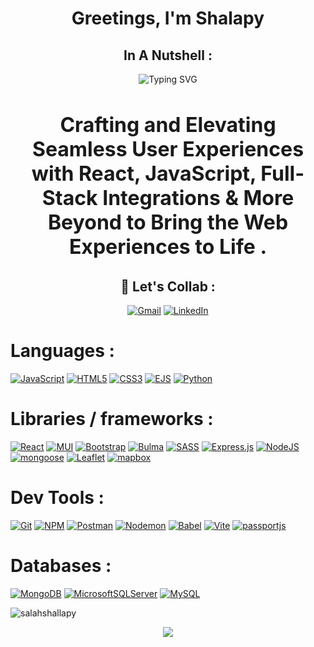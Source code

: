<h1 align="center" style="border-bottom: none;">Greetings, I'm Shalapy</h1>

<div align="center">

  ##  In A Nutshell :
 <!-- ![Typing SVG](https://readme-typing-svg.demolab.com?font=Fira+Code&weight=500&size=24&color=9f9aa4&center=true&vCenter=true&width=435&lines=Front+End+Developer) -->
  <img src="https://readme-typing-svg.demolab.com?font=Fira+Code&weight=500&size=24&color=9F9AA4&center=true&vCenter=true&width=435&lines=Front+End+Developer" alt="Typing SVG">
   <h3 style="font-size: 32px;">
     Crafting and Elevating Seamless User Experiences with React, JavaScript, Full-Stack Integrations & More Beyond to Bring the Web Experiences to Life .
  </h3>

  ## 🔗 Let's Collab :
  [![Gmail](https://img.shields.io/badge/Gmail-D14836?style=for-the-badge&logo=gmail&logoColor=white)](mailto:salahshalapy999@gmail.com)
  [![LinkedIn](https://img.shields.io/badge/LinkedIn-0077B5?style=for-the-badge&logo=linkedin&logoColor=white)](https://www.linkedin.com/in/salahshallapy/)

</div>

# Languages :
[![JavaScript](https://img.shields.io/badge/javascript-%23323330.svg?style=for-the-badge&logo=javascript&logoColor=%23F7DF1E)](https://developer.mozilla.org/en-US/docs/Web/JavaScript)
[![HTML5](https://img.shields.io/badge/html5-%23E34F26.svg?style=for-the-badge&logo=html5&logoColor=white)](https://developer.mozilla.org/en-US/docs/Web/HTML)
[![CSS3](https://img.shields.io/badge/css3-%231572B6.svg?style=for-the-badge&logo=css3&logoColor=white)](https://developer.mozilla.org/en-US/docs/Web/CSS)
[![EJS](https://img.shields.io/badge/ejs-%23B4CA65.svg?style=for-the-badge&logo=ejs&logoColor=black)](https://ejs.co/)
[![Python](https://img.shields.io/badge/python-%F9DC3e?style=for-the-badge&logo=python&logoColor=231572B6)](https://docs.python.org/3/)
# Libraries / frameworks :
[![React](https://img.shields.io/badge/react-%2320232a.svg?style=for-the-badge&logo=react&logoColor=%2361DAFB)](https://react.dev/)
[![MUI](https://img.shields.io/badge/MUI-%230081CB.svg?style=for-the-badge&logo=mui&logoColor=white)](https://mui.com/material-ui/)
[![Bootstrap](https://img.shields.io/badge/bootstrap-%238511FA.svg?style=for-the-badge&logo=bootstrap&logoColor=white)](https://getbootstrap.com/)
[![Bulma](https://img.shields.io/badge/bulma-00D0B1?style=for-the-badge&logo=bulma&logoColor=white)](https://bulma.io/documentation/)
[![SASS](https://img.shields.io/badge/SASS-hotpink.svg?style=for-the-badge&logo=SASS&logoColor=white)](https://sass-lang.com/documentation/)
[![Express.js](https://img.shields.io/badge/express.js-%23404d59.svg?style=for-the-badge&logo=express&logoColor=%2361DAFB)](https://expressjs.com/)
[![NodeJS](https://img.shields.io/badge/node.js-6DA55F?style=for-the-badge&logo=node.js&logoColor=white)](https://nodejs.org/docs/latest/api/)
[![mongoose](https://img.shields.io/badge/mongoose-%23E34F26.svg?style=for-the-badge&logo=mongoose&logoColor=white)](https://mongoosejs.com/docs/)
[![Leaflet](https://img.shields.io/badge/Leaflet-199900?style=for-the-badge&logo=Leaflet&logoColor=white)](https://leafletjs.com/)
[![mapbox](https://img.shields.io/badge/mapbox-%23323330?style=for-the-badge&logo=mapbox&logoColor=white)](https://www.mapbox.com/)
# Dev Tools :
[![Git](https://img.shields.io/badge/git-%23F05033.svg?style=for-the-badge&logo=git&logoColor=white)](https://git-scm.com/)
[![NPM](https://img.shields.io/badge/NPM-%23CB3837.svg?style=for-the-badge&logo=npm&logoColor=white)](https://www.npmjs.com/)
[![Postman](https://img.shields.io/badge/Postman-FF6C37?style=for-the-badge&logo=postman&logoColor=white)](https://www.postman.com/)
[![Nodemon](https://img.shields.io/badge/NODEMON-%23323330.svg?style=for-the-badge&logo=nodemon&logoColor=%BBDEAD)](https://nodemon.io/) 
[![Babel](https://img.shields.io/badge/Babel-F9DC3e?style=for-the-badge&logo=babel&logoColor=black)](https://babeljs.io/)
[![Vite](https://img.shields.io/badge/vite-%23646CFF.svg?style=for-the-badge&logo=vite&logoColor=white)](https://vite.dev/)
[![passportjs](https://img.shields.io/badge/passport-%2320232a.svg?style=for-the-badge&logo=passport&logoColor=%2361DAFB)](https://www.passportjs.org/)

# Databases :
[![MongoDB](https://img.shields.io/badge/MongoDB-%234ea94b.svg?style=for-the-badge&logo=mongodb&logoColor=white)](https://www.mongodb.com/docs/)
[![MicrosoftSQLServer](https://img.shields.io/badge/Microsoft%20SQL%20Server-CC2927?style=for-the-badge&logo=microsoft%20sql%20server&logoColor=white)](https://www.microsoft.com/en-us/sql-server/sql-server-downloads)
[![MySQL](https://img.shields.io/badge/mysql-4479A1.svg?style=for-the-badge&logo=mysql&logoColor=white)](https://dev.mysql.com/doc/)


<img align="center" src="https://github-readme-stats.vercel.app/api/top-langs?username=salahshallapy&show_icons=true&locale=en&layout=compact&theme=dark" alt="salahshallapy" />

<p align="center">
   <img src="https://capsule-render.vercel.app/api?type=waving&color=30:7812f8,100:00D8FF&height=80&section=footer"/>
</p>
